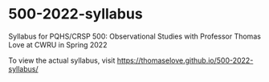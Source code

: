 # 500-2022-syllabus

Syllabus for PQHS/CRSP 500: Observational Studies with Professor Thomas Love at CWRU in Spring 2022

To view the actual syllabus, visit https://thomaselove.github.io/500-2022-syllabus/
